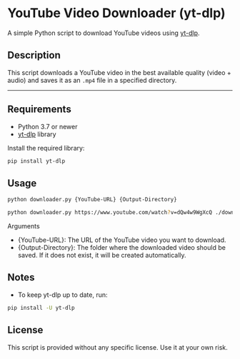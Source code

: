 # YouTube Video Downloader (yt-dlp)

A simple Python script to download YouTube videos using [yt-dlp](https://github.com/yt-dlp/yt-dlp).

## Description

This script downloads a YouTube video in the best available quality (video + audio) and saves it as an `.mp4` file in a specified directory.

---

## Requirements

- Python 3.7 or newer
- [yt-dlp](https://github.com/yt-dlp/yt-dlp) library

Install the required library:

```bash
pip install yt-dlp
```

## Usage
```bash
python downloader.py {YouTube-URL} {Output-Directory}
```
```bash
python downloader.py https://www.youtube.com/watch?v=dQw4w9WgXcQ ./downloads
```

Arguments
- {YouTube-URL}: The URL of the YouTube video you want to download.
- {Output-Directory}: The folder where the downloaded video should be saved. If it does not exist, it will be created automatically.

## Notes
- To keep yt-dlp up to date, run:

```bash
pip install -U yt-dlp
```

## License
This script is provided without any specific license. Use it at your own risk.
